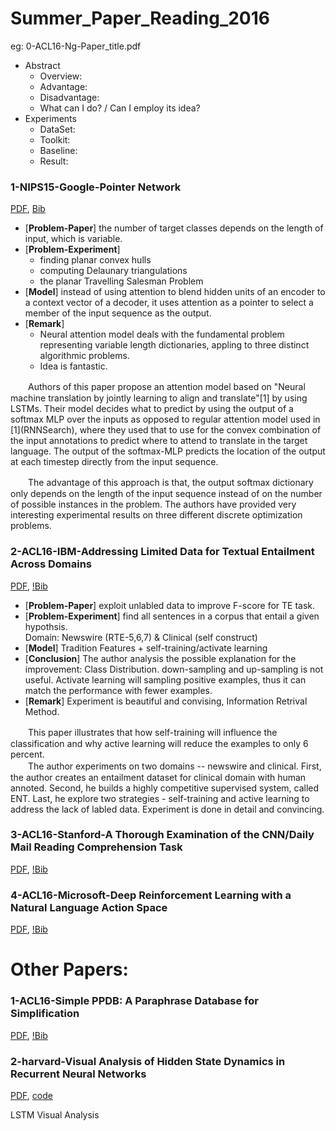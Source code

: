 # Summer\_Paper\_Reading_2016
eg: 0-ACL16-Ng-Paper_title.pdf

- Abstract
  - Overview:
  - Advantage:
  - Disadvantage:
  - What can I do? / Can I employ its idea?
- Experiments
  - DataSet:
  - Toolkit:
  - Baseline:
  - Result:

### 1-NIPS15-Google-Pointer Network
  [PDF](http://papers.nips.cc/paper/5866-pointer-networks.pdf), 
  [Bib](https://papers.nips.cc/paper/5866-pointer-networks/bibtex)

  - [**Problem-Paper**] the number of target classes depends on the length of input, which is variable.
  - [**Problem-Experiment**] 
  	- finding planar convex hulls
  	- computing Delaunary triangulations
  	- the planar Travelling Salesman Problem
  - [**Model**] instead of using attention to blend hidden units of an encoder to a context vector of a decoder, it
  uses attention as a pointer to select a member of the input sequence as the output.
  - [**Remark**] 
  	- Neural attention model deals with the fundamental problem representing variable length dictionaries, appling to 
  	three distinct algorithmic problems.
	- Idea is fantastic.

　　Authors of this paper propose an attention model based on "Neural machine translation by jointly learning to align 
and translate"[1] by using LSTMs. Their model decides what to predict by using the output of a softmax MLP over the inputs 
as opposed to regular attention model used in [1]\(RNNSearch\), where they used that to use for the convex combination 
of the input annotations to predict where to attend to translate in the target language. 
The output of the softmax-MLP predicts the location of the output at each timestep directly from the input sequence. 

　　The advantage of this approach is that, the output softmax dictionary only depends on the length of the input 
sequence instead of on the number of possible instances in the problem. 
The authors have provided very interesting experimental results on three different discrete optimization problems.

### 2-ACL16-IBM-Addressing Limited Data for Textual Entailment Across Domains
  [PDF](https://arxiv.org/pdf/1606.02638v1.pdf),
  [!Bib](~)
	  	
  - [**Problem-Paper**] exploit unlabled data to improve F-score for TE task. 
  - [**Problem-Experiment**] find all sentences in a corpus that entail a given hypothsis.<br/>
  Domain: Newswire (RTE-5,6,7) & Clinical (self construct)
  - [**Model**] Tradition Features + self-training/activate learning
  - [**Conclusion**] The author analysis the possible explanation for the improvement:
  Class Distribution. down-sampling and up-sampling is not useful. 
  Activate learning will sampling positive examples, thus it can match the performance with fewer examples. 
  - [**Remark**] Experiment is beautiful and convising, Information Retrival Method.

　　This paper illustrates that how self-training will influence the classification and why active learning 
will reduce the examples to only 6 percent. <br/> 
　　The author experiments on two domains -- newswire and clinical. First, the author creates an entailment dataset 
for clinical domain with human annoted. Second, he builds a highly competitive supervised system, called ENT. Last, he
explore two strategies - self-training and active learning to address the lack of labled data. Experiment is done in 
detail and convincing.

### 3-ACL16-Stanford-A Thorough Examination of the CNN/Daily Mail Reading Comprehension Task
  [PDF](https://arxiv.org/abs/1606.02858),
  [!Bib](~)


### 4-ACL16-Microsoft-Deep Reinforcement Learning with a Natural Language Action Space
  [PDF](http://arxiv.org/pdf/1511.04636v5.pdf), 
  [!Bib](~)


# Other Papers:

### 1-ACL16-Simple PPDB: A Paraphrase Database for Simplification
  [PDF](http://cis.upenn.edu/~ccb/publications/simple-ppdb.pdf),
  [!Bib](~)

### 2-harvard-Visual Analysis of Hidden State Dynamics in Recurrent Neural Networks
  [PDF](https://arxiv.org/abs/1606.07461),
  [code](http://lstm.seas.harvard.edu/)
  
  LSTM Visual Analysis

